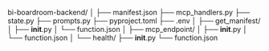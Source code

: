 bi-boardroom-backend/
│
├── manifest.json
├── mcp_handlers.py
├── state.py
├── prompts.py
├── pyproject.toml
├── .env
│
├── get_manifest/
│   ├── __init__.py
│   └── function.json
│
├── mcp_endpoint/
│   ├── __init__.py
│   └── function.json
│
└── health/
    ├── __init__.py
    └── function.json